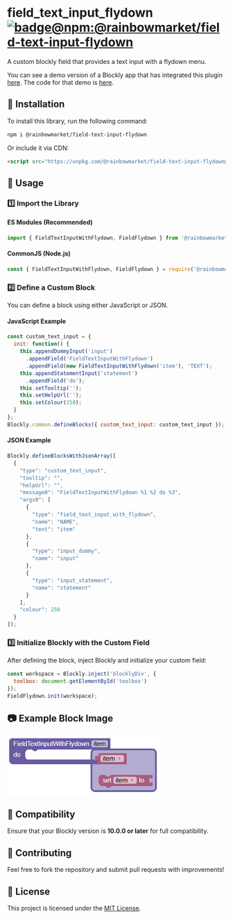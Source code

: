 # field_text_input_flydown  [![badge@npm:@rainbowmarket/field-text-input-flydown](https://img.shields.io/npm/v/@rainbowmarket/field-text-input-flydown)](https://www.npmjs.com/package/@rainbowmarket/field-text-input-flydown)

A custom blockly field that provides a text input with a flydown menu.

You can see a demo version of a Blockly app that has integrated this plugin
[here](https://rainbowmarket.github.io/field_text_input_flydown/test/).  The code for that
demo is [here](https://rainbowmarket.github.io/field_text_input_flydown/test/).

## 🚀 Installation
To install this library, run the following command:
```sh
npm i @rainbowmarket/field-text-input-flydown
```

Or include it via CDN:
```html
<script src="https://unpkg.com/@rainbowmarket/field-text-input-flydown@latest"></script>
```

## 📌 Usage

### 1️⃣ Import the Library

#### ES Modules (Recommended)
```js
import { FieldTextInputWithFlydown, FieldFlydown } from '@rainbowmarket/field_text_input_flydown';
```

#### CommonJS (Node.js)
```js
const { FieldTextInputWithFlydown, FieldFlydown } = require('@rainbowmarket/field_text_input_flydown');
```

### 2️⃣ Define a Custom Block
You can define a block using either JavaScript or JSON.

#### JavaScript Example
```js
const custom_text_input = {
  init: function() {
    this.appendDummyInput('input')
      .appendField('FieldTextInputWithFlydown')
      .appendField(new FieldTextInputWithFlydown('item'), 'TEXT');
    this.appendStatementInput('statement')
      .appendField('do');
    this.setTooltip('');
    this.setHelpUrl('');
    this.setColour(250);
  }
};
Blockly.common.defineBlocks({ custom_text_input: custom_text_input });
```

#### JSON Example
```js
Blockly.defineBlocksWithJsonArray([
  {
    "type": "custom_text_input",
    "tooltip": "",
    "helpUrl": "",
    "message0": "FieldTextInputWithFlydown %1 %2 do %3",
    "args0": [
      {
        "type": "field_text_input_with_flydown",
        "name": "NAME",
        "text": "item"
      },
      {
        "type": "input_dummy",
        "name": "input"
      },
      {
        "type": "input_statement",
        "name": "statement"
      }
    ],
    "colour": 250
  }
]);
```

### 3️⃣ Initialize Blockly with the Custom Field
After defining the block, inject Blockly and initialize your custom field:
```js
const workspace = Blockly.inject('blocklyDiv', {
  toolbox: document.getElementById('toolbox')
});
FieldFlydown.init(workspace);
```

## 📷 Example Block Image
![Custom Block](readme-media/Custom_Block.png "Block")

## 🔧 Compatibility
Ensure that your Blockly version is **10.0.0 or later** for full compatibility.

## 🤝 Contributing
Feel free to fork the repository and submit pull requests with improvements!

## 📜 License
This project is licensed under the [MIT License](LICENSE).

